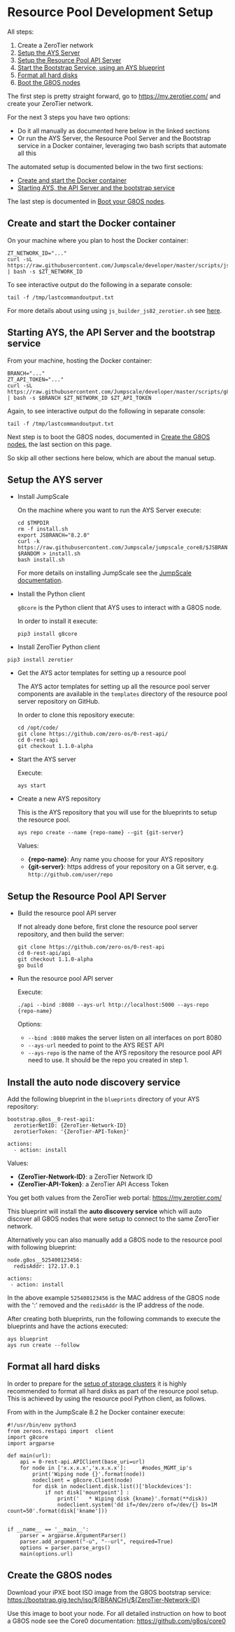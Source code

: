 # Resource Pool Development Setup

All steps:
1. Create a ZeroTier network
2. [Setup the AYS Server](#ays-server)
3. [Setup the Resource Pool API Server](#0-rest-api)
4. [Start the Bootstrap Service, using an AYS blueprint](#bootstrap-service)
5. [Format all hard disks](#format-disks)
6. [Boot the G8OS nodes](#boot-nodes)

The first step is pretty straight forward, go to https://my.zerotier.com/ and create your ZeroTier network.

For the next 3 steps you have two options:
- Do it all manually as documented here below in the linked sections
- Or run the AYS Server, the Resource Pool Server and the Bootstrap service in a Docker container, leveraging two bash scripts that automate all this

The automated setup is documented below in the two first sections:
- [Create and start the Docker container](#docker-container)
- [Starting AYS, the API Server and the bootstrap service](#start-services)

The last step is documented in [Boot your G8OS nodes](#boot-nodes).

<a id="docker-container"></a>
## Create and start the Docker container

On your machine where you plan to host the Docker container:
```
ZT_NETWORK_ID="..."
curl -sL https://raw.githubusercontent.com/Jumpscale/developer/master/scripts/js_builder_js82_zerotier.sh | bash -s $ZT_NETWORK_ID
```

To see interactive output do the following in a separate console:
```
tail -f /tmp/lastcommandoutput.txt
```

For more details about using using `js_builder_js82_zerotier.sh` see [here](https://github.com/Jumpscale/developer/blob/master/docs/installjs8_details.md).


<a id="start-services"></a>
## Starting AYS, the API Server and the bootstrap service

From your machine, hosting the Docker container:
```
BRANCH="..."
ZT_API_TOKEN="..."
curl -sL https://raw.githubusercontent.com/Jumpscale/developer/master/scripts/g8os_grid_installer82.sh | bash -s $BRANCH $ZT_NETWORK_ID $ZT_API_TOKEN
```

Again, to see interactive output do the following in separate console:
```
tail -f /tmp/lastcommandoutput.txt
```

Next step is to boot the G8OS nodes, documented in [Create the G8OS nodes](#create-nodes), the last section on this page.

So skip all other sections here below, which are about the manual setup.


<a id="ays-server"></a>
## Setup the AYS server

* Install JumpScale

  On the machine where you want to run the AYS Server execute:

  ```shell
  cd $TMPDIR
  rm -f install.sh
  export JSBRANCH="8.2.0"
  curl -k https://raw.githubusercontent.com/Jumpscale/jumpscale_core8/$JSBRANCH/install/install.sh?$RANDOM > install.sh
  bash install.sh
  ```

  For more details on installing JumpScale see the [JumpScale documentation](https://gig.gitbooks.io/jumpscale-core8/content/Installation/JSDevelopment.html).

* Install the Python client

  `g8core` is the Python client that AYS uses to interact with a G8OS node.

  In order to install it execute:

  ```shell
  pip3 install g8core
  ```

* Install ZeroTier Python client

```shell
pip3 install zerotier
```

* Get the AYS actor templates for setting up a resource pool

  The AYS actor templates for setting up all the resource pool server components are available in the `templates` directory of the resource pool server repository on GitHub.

  In order to clone this repository execute:

  ```shell
  cd /opt/code/
  git clone https://github.com/zero-os/0-rest-api/
  cd 0-rest-api
  git checkout 1.1.0-alpha
  ```

* Start the AYS server

  Execute:
  ```shell
  ays start
  ```

* Create a new AYS repository

  This is the AYS repository that you will use for the blueprints to setup the resource pool.

  ```shell
  ays repo create --name {repo-name} --git {git-server}
  ```

  Values:
  - **{repo-name}**: Any name you choose for your AYS repository
  - **{git-server}**: https address of your repository on a Git server, e.g. `http://github.com/user/repo`


<a id="0-rest-api"></a>
## Setup the Resource Pool API Server

* Build the resource pool API server

  If not already done before, first clone the resource pool server repository, and then build the server:

  ```shell
  git clone https://github.com/zero-os/0-rest-api
  cd 0-rest-api/api
  git checkout 1.1.0-alpha
  go build
  ```

* Run the resource pool API server

  Execute:

  `./api --bind :8080 --ays-url http://localhost:5000 --ays-repo {repo-name}`

  Options:
  - `--bind :8080` makes the server listen on all interfaces on port 8080
  - `--ays-url` needed to point to the AYS REST API
  - `--ays-repo` is the name of the AYS repository the resource pool API need to use. It should be the repo you created in step 1.


<a id="bootstrap-service"></a>
## Install the auto node discovery service

Add the following blueprint in the `blueprints` directory of your AYS repository:

```
bootstrap.g8os__0-rest-api1:
  zerotierNetID: {ZeroTier-Network-ID}
  zerotierToken: '{ZeroTier-API-Token}'

actions:
  - action: install
```

Values:
- **{ZeroTier-Network-ID}**: a ZeroTier Network ID
- **{ZeroTier-API-Token}**: a ZeroTier API Access Token

You get both values from the ZeroTier web portal: https://my.zerotier.com/

This blueprint will install the **auto discovery service** which will auto discover all G8OS nodes that were setup to connect to the same ZeroTier network.

Alternatively you can also manually add a G8OS node to the resource pool with following blueprint:

```
node.g8os__525400123456:
  redisAddr: 172.17.0.1

actions:
 - action: install
```

In the above example `525400123456` is the MAC address of the G8OS node with the ':' removed and the `redisAddr` is the IP address of the node.

After creating both blueprints, run the following commands to execute the blueprints and have the actions executed:

```shell
ays blueprint
ays run create --follow
```


<a id="format-disks"></a>
## Format all hard disks

In order to prepare for the [setup of storage clusters](../storagecluster/setup.md) it is highly recommended to format all hard disks as part of the resource pool setup. This is achieved by using the resource pool Python client, as follows.

From with in the JumpScale 8.2 he Docker container execute:

```
#!/usr/bin/env python3
from zeroos.restapi import  client
import g8core
import argparse

def main(url):
    api = 0-rest-api.APIClient(base_uri=url)
    for node in ['x.x.x.x','x.x.x.x']:     #nodes_MGMT_ip's
        print('Wiping node {}'.format(node))
        nodeclient = g8core.Client(node)
        for disk in nodeclient.disk.list()['blockdevices']:
            if not disk['mountpoint'] :
                print('   * Wiping disk {kname}'.format(**disk))
                nodeclient.system('dd if=/dev/zero of=/dev/{} bs=1M count=50'.format(disk['kname']))


if __name__ == '__main__':
    parser = argparse.ArgumentParser()
    parser.add_argument("-u", "--url", required=True)
    options = parser.parse_args()
    main(options.url)
```

<a id="boot-nodes"></a>
## Create the G8OS nodes

Download your iPXE boot ISO image from the G8OS bootstrap service: https://bootstrap.gig.tech/iso/${BRANCH}/${ZeroTier-Network-ID}

Use this image to boot your node. For all detailed instruction on how to boot a G8OS node see the Core0 documentation: https://github.com/g8os/core0
